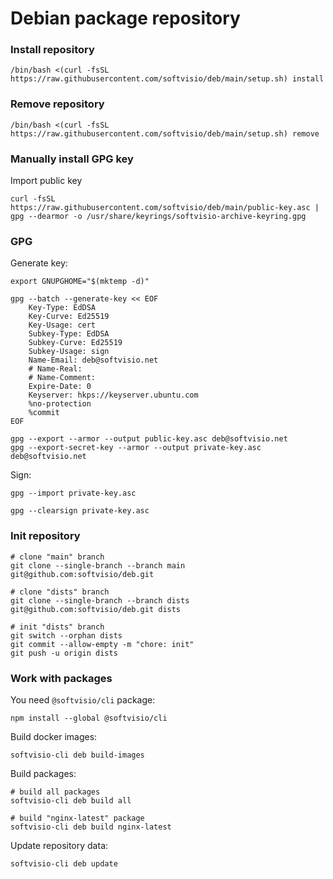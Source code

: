 # Debian package repository

### Install repository

```shell
/bin/bash <(curl -fsSL https://raw.githubusercontent.com/softvisio/deb/main/setup.sh) install
```

### Remove repository

```shell
/bin/bash <(curl -fsSL https://raw.githubusercontent.com/softvisio/deb/main/setup.sh) remove
```

### Manually install GPG key

Import public key

```shell
curl -fsSL https://raw.githubusercontent.com/softvisio/deb/main/public-key.asc | gpg --dearmor -o /usr/share/keyrings/softvisio-archive-keyring.gpg
```

### GPG

Generate key:

```shell
export GNUPGHOME="$(mktemp -d)"

gpg --batch --generate-key << EOF
    Key-Type: EdDSA
    Key-Curve: Ed25519
    Key-Usage: cert
    Subkey-Type: EdDSA
    Subkey-Curve: Ed25519
    Subkey-Usage: sign
    Name-Email: deb@softvisio.net
    # Name-Real:
    # Name-Comment:
    Expire-Date: 0
    Keyserver: hkps://keyserver.ubuntu.com
    %no-protection
    %commit
EOF

gpg --export --armor --output public-key.asc deb@softvisio.net
gpg --export-secret-key --armor --output private-key.asc deb@softvisio.net
```

Sign:

```shell
gpg --import private-key.asc

gpg --clearsign private-key.asc
```

### Init repository

```shell
# clone "main" branch
git clone --single-branch --branch main git@github.com:softvisio/deb.git

# clone "dists" branch
git clone --single-branch --branch dists git@github.com:softvisio/deb.git dists

# init "dists" branch
git switch --orphan dists
git commit --allow-empty -m "chore: init"
git push -u origin dists
```

### Work with packages

You need `@softvisio/cli` package:

```shell
npm install --global @softvisio/cli
```

Build docker images:

```shell
softvisio-cli deb build-images
```

Build packages:

```shell
# build all packages
softvisio-cli deb build all

# build "nginx-latest" package
softvisio-cli deb build nginx-latest
```

Update repository data:

```shell
softvisio-cli deb update
```
